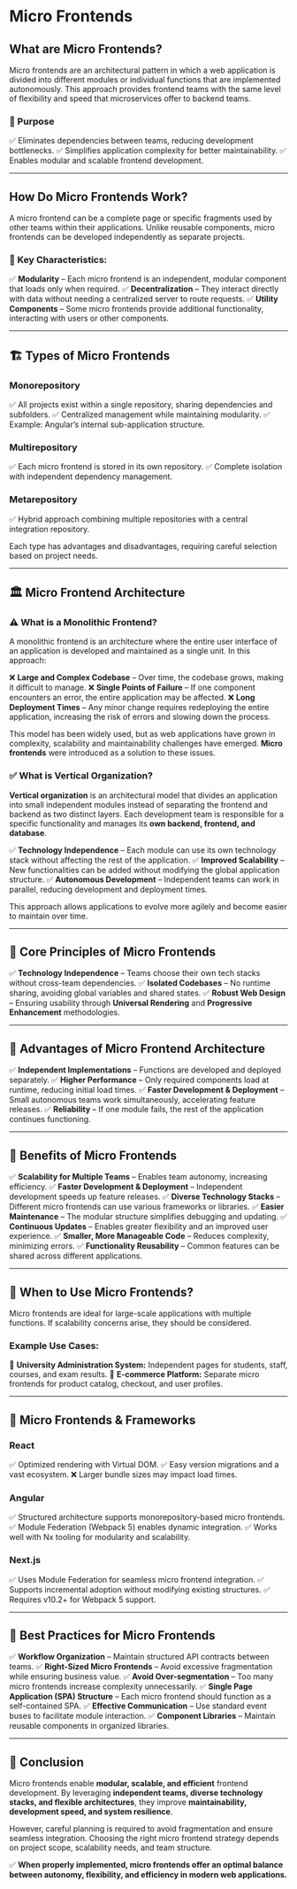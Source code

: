 # Micro Frontends

## What are Micro Frontends?

Micro frontends are an architectural pattern in which a web application is divided into different modules or individual functions that are implemented autonomously. This approach provides frontend teams with the same level of flexibility and speed that microservices offer to backend teams.

### 🎯 Purpose
✅ Eliminates dependencies between teams, reducing development bottlenecks.
✅ Simplifies application complexity for better maintainability.
✅ Enables modular and scalable frontend development.

---

## How Do Micro Frontends Work?

A micro frontend can be a complete page or specific fragments used by other teams within their applications. Unlike reusable components, micro frontends can be developed independently as separate projects.

### 🔹 Key Characteristics:
✅ **Modularity** – Each micro frontend is an independent, modular component that loads only when required.
✅ **Decentralization** – They interact directly with data without needing a centralized server to route requests.
✅ **Utility Components** – Some micro frontends provide additional functionality, interacting with users or other components.

---

## 🏗️ Types of Micro Frontends

### **Monorepository**
✅ All projects exist within a single repository, sharing dependencies and subfolders.
✅ Centralized management while maintaining modularity.
✅ Example: Angular’s internal sub-application structure.

### **Multirepository**
✅ Each micro frontend is stored in its own repository.
✅ Complete isolation with independent dependency management.

### **Metarepository**
✅ Hybrid approach combining multiple repositories with a central integration repository.

Each type has advantages and disadvantages, requiring careful selection based on project needs.

---

## 🏛️ Micro Frontend Architecture

### **⚠️ What is a Monolithic Frontend?**

A monolithic frontend is an architecture where the entire user interface of an application is developed and maintained as a single unit. In this approach:

❌ **Large and Complex Codebase** – Over time, the codebase grows, making it difficult to manage.
❌ **Single Points of Failure** – If one component encounters an error, the entire application may be affected.
❌ **Long Deployment Times** – Any minor change requires redeploying the entire application, increasing the risk of errors and slowing down the process.

This model has been widely used, but as web applications have grown in complexity, scalability and maintainability challenges have emerged. **Micro frontends** were introduced as a solution to these issues.

### **✅ What is Vertical Organization?**

**Vertical organization** is an architectural model that divides an application into small independent modules instead of separating the frontend and backend as two distinct layers. Each development team is responsible for a specific functionality and manages its **own backend, frontend, and database**.

✅ **Technology Independence** – Each module can use its own technology stack without affecting the rest of the application.
✅ **Improved Scalability** – New functionalities can be added without modifying the global application structure.
✅ **Autonomous Development** – Independent teams can work in parallel, reducing development and deployment times.

This approach allows applications to evolve more agilely and become easier to maintain over time.

---

## 🌟 Core Principles of Micro Frontends

✅ **Technology Independence** – Teams choose their own tech stacks without cross-team dependencies.
✅ **Isolated Codebases** – No runtime sharing, avoiding global variables and shared states.
✅ **Robust Web Design** – Ensuring usability through **Universal Rendering** and **Progressive Enhancement** methodologies.

---

## 🚀 Advantages of Micro Frontend Architecture

✅ **Independent Implementations** – Functions are developed and deployed separately.
✅ **Higher Performance** – Only required components load at runtime, reducing initial load times.
✅ **Faster Development & Deployment** – Small autonomous teams work simultaneously, accelerating feature releases.
✅ **Reliability** – If one module fails, the rest of the application continues functioning.

---

## 🎯 Benefits of Micro Frontends

✅ **Scalability for Multiple Teams** – Enables team autonomy, increasing efficiency.
✅ **Faster Development & Deployment** – Independent development speeds up feature releases.
✅ **Diverse Technology Stacks** – Different micro frontends can use various frameworks or libraries.
✅ **Easier Maintenance** – The modular structure simplifies debugging and updating.
✅ **Continuous Updates** – Enables greater flexibility and an improved user experience.
✅ **Smaller, More Manageable Code** – Reduces complexity, minimizing errors.
✅ **Functionality Reusability** – Common features can be shared across different applications.

---

## 🎯 When to Use Micro Frontends?

Micro frontends are ideal for large-scale applications with multiple functions. If scalability concerns arise, they should be considered.

### **Example Use Cases:**
📌 **University Administration System:** Independent pages for students, staff, courses, and exam results.
📌 **E-commerce Platform:** Separate micro frontends for product catalog, checkout, and user profiles.

---

## 🔧 Micro Frontends & Frameworks

### **React**
✅ Optimized rendering with Virtual DOM.
✅ Easy version migrations and a vast ecosystem.
❌ Larger bundle sizes may impact load times.

### **Angular**
✅ Structured architecture supports monorepository-based micro frontends.
✅ Module Federation (Webpack 5) enables dynamic integration.
✅ Works well with Nx tooling for modularity and scalability.

### **Next.js**
✅ Uses Module Federation for seamless micro frontend integration.
✅ Supports incremental adoption without modifying existing structures.
✅ Requires v10.2+ for Webpack 5 support.

---

## 🏅 Best Practices for Micro Frontends

✅ **Workflow Organization** – Maintain structured API contracts between teams.
✅ **Right-Sized Micro Frontends** – Avoid excessive fragmentation while ensuring business value.
✅ **Avoid Over-segmentation** – Too many micro frontends increase complexity unnecessarily.
✅ **Single Page Application (SPA) Structure** – Each micro frontend should function as a self-contained SPA.
✅ **Effective Communication** – Use standard event buses to facilitate module interaction.
✅ **Component Libraries** – Maintain reusable components in organized libraries.

---

## 🎯 Conclusion

Micro frontends enable **modular, scalable, and efficient** frontend development. By leveraging **independent teams, diverse technology stacks, and flexible architectures**, they improve **maintainability, development speed, and system resilience**.

However, careful planning is required to avoid fragmentation and ensure seamless integration. Choosing the right micro frontend strategy depends on project scope, scalability needs, and team structure.

✅ **When properly implemented, micro frontends offer an optimal balance between autonomy, flexibility, and efficiency in modern web applications.**

